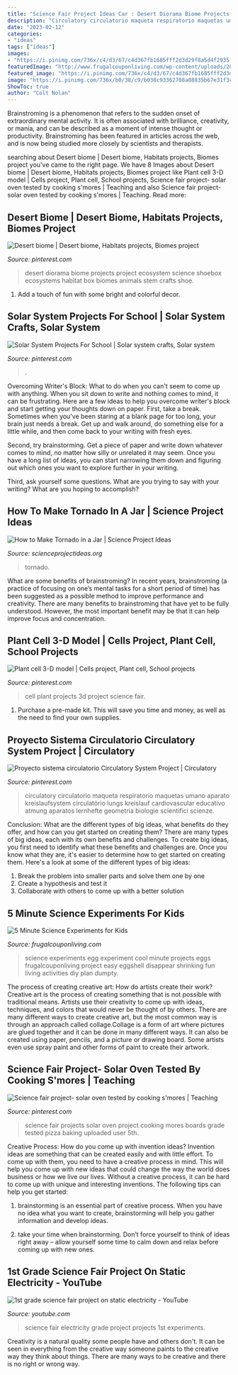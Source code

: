 ```yaml
---
title: "Science Fair Project Ideas Car : Desert Diorama Biome Projects Project Ecosystem Science Shoebox Ecosystems Habitat Box Biomes Animals Stem Crafts Shoe"
description: "Circulatory circulatorio maqueta respiratorio maquetas umano aparato kreislaufsystem circulatório lungs kreislauf cardiovascular educativo atmung aparatos lernhefte geometría biologie scientifici scienze"
date: "2023-02-12"
categories:
- "ideas"
tags: ["ideas"]
images:
- "https://i.pinimg.com/736x/c4/d3/67/c4d367fb1685fff2d3d29f8a5d4f2935--plant-cell-model.jpg"
featuredImage: "http://www.frugalcouponliving.com/wp-content/uploads/2017/04/How-to-make-an-eggshell-disappear-fun-science-experiment-for-kids-e1487269867260.jpg"
featured_image: "https://i.pinimg.com/736x/c4/d3/67/c4d367fb1685fff2d3d29f8a5d4f2935--plant-cell-model.jpg"
image: "https://i.pinimg.com/736x/b0/38/c9/b038c93362708a08835b67e31f3c26cf--science-projects-school-projects.jpg"
ShowToc: true
author: "Colt Nolan"
---
```



Brainstroming is a phenomenon that refers to the sudden onset of extraordinary mental activity. It is often associated with brilliance, creativity, or mania, and can be described as a moment of intense thought or productivity. Brainstroming has been featured in articles across the web, and is now being studied more closely by scientists and therapists.

	

		
searching about Desert biome | Desert biome, Habitats projects, Biomes project you've came to the right page. We have 8 Images about Desert biome | Desert biome, Habitats projects, Biomes project like Plant cell 3-D model | Cells project, Plant cell, School projects, Science fair project- solar oven tested by cooking s&#039;mores | Teaching and also Science fair project- solar oven tested by cooking s&#039;mores | Teaching. Read more:
		
    
## Desert Biome | Desert Biome, Habitats Projects, Biomes Project

<img loading=lazy src="https://i.pinimg.com/736x/e1/76/d5/e176d5b24d0cc91dc0a6d932ce741c93--desert-biome-biomes.jpg" onerror="this.onerror=null;this.src='https://tse3.mm.bing.net/th?id=OIP.794siJvxPGibO30dcVot9AHaNK&amp;pid=15.1';" alt="Desert biome | Desert biome, Habitats projects, Biomes project">

_Source: pinterest.com_

>desert diorama biome projects project ecosystem science shoebox ecosystems habitat box biomes animals stem crafts shoe. 

	

1. Add a touch of fun with some bright and colorful decor.

    
## Solar System Projects For School | Solar System Crafts, Solar System

<img loading=lazy src="https://i.pinimg.com/736x/7f/76/cf/7f76cf63b99d02d992e22c9be2c7dcd3.jpg" onerror="this.onerror=null;this.src='https://tse1.mm.bing.net/th?id=OIP.UqZO6BMN2qH6FNpx77KbLgHaFi&amp;pid=15.1';" alt="Solar System Projects For School | Solar system crafts, Solar system">

_Source: pinterest.com_

>. 

	

Overcoming Writer's Block: What to do when you can't seem to come up with anything.
When you sit down to write and nothing comes to mind, it can be frustrating. Here are a few ideas to help you overcome writer's block and start getting your thoughts down on paper.
First, take a break. Sometimes when you've been staring at a blank page for too long, your brain just needs a break. Get up and walk around, do something else for a little while, and then come back to your writing with fresh eyes.

Second, try brainstorming. Get a piece of paper and write down whatever comes to mind, no matter how silly or unrelated it may seem. Once you have a long list of ideas, you can start narrowing them down and figuring out which ones you want to explore further in your writing.

Third, ask yourself some questions. What are you trying to say with your writing? What are you hoping to accomplish?

    
## How To Make Tornado In A Jar | Science Project Ideas

<img loading=lazy src="https://www.scienceprojectideas.org/wp-content/uploads/2015/10/Tornado-in-a-Jar-Science-Experiment.jpg" onerror="this.onerror=null;this.src='https://tse3.mm.bing.net/th?id=OIP.CxSfG_lQ7DuwcfHDgqZ1egHaLH&amp;pid=15.1';" alt="How to Make Tornado in a Jar | Science Project Ideas">

_Source: scienceprojectideas.org_

>tornado. 

	

What are some benefits of brainstroming?
In recent years, brainstroming (a practice of focusing on one’s mental tasks for a short period of time) has been suggested as a possible method to improve performance and creativity. There are many benefits to brainstroming that have yet to be fully understood. However, the most important benefit may be that it can help improve focus and concentration.

    
## Plant Cell 3-D Model | Cells Project, Plant Cell, School Projects

<img loading=lazy src="https://i.pinimg.com/736x/c4/d3/67/c4d367fb1685fff2d3d29f8a5d4f2935--plant-cell-model.jpg" onerror="this.onerror=null;this.src='https://tse3.mm.bing.net/th?id=OIP.SQhU6PtDHVjok3cF_dfFxgHaJ3&amp;pid=15.1';" alt="Plant cell 3-D model | Cells project, Plant cell, School projects">

_Source: pinterest.com_

>cell plant projects 3d project science fair. 

	

1. Purchase a pre-made kit. This will save you time and money, as well as the need to find your own supplies.

    
## Proyecto Sistema Circulatorio Circulatory System Project | Circulatory

<img loading=lazy src="https://i.pinimg.com/736x/b0/38/c9/b038c93362708a08835b67e31f3c26cf--science-projects-school-projects.jpg" onerror="this.onerror=null;this.src='https://tse4.mm.bing.net/th?id=OIP.tJ-TA5qcH_Td85kv-RBB3AHaNK&amp;pid=15.1';" alt="Proyecto sistema circulatorio Circulatory System Project | Circulatory">

_Source: pinterest.com_

>circulatory circulatorio maqueta respiratorio maquetas umano aparato kreislaufsystem circulatório lungs kreislauf cardiovascular educativo atmung aparatos lernhefte geometría biologie scientifici scienze. 

	

Conclusion: What are the different types of big ideas, what benefits do they offer, and how can you get started on creating them?
There are many types of big ideas, each with its own benefits and challenges. To create big ideas, you first need to identify what these benefits and challenges are. Once you know what they are, it's easier to determine how to get started on creating them. Here's a look at some of the different types of big ideas:
1. Break the problem into smaller parts and solve them one by one
2. Create a hypothesis and test it
3. Collaborate with others to come up with a better solution

    
## 5 Minute Science Experiments For Kids

<img loading=lazy src="http://www.frugalcouponliving.com/wp-content/uploads/2017/04/How-to-make-an-eggshell-disappear-fun-science-experiment-for-kids-e1487269867260.jpg" onerror="this.onerror=null;this.src='https://tse1.mm.bing.net/th?id=OIP.qhRg_exkMkVTGmoF3IDhYwHaL5&amp;pid=15.1';" alt="5 Minute Science Experiments for Kids">

_Source: frugalcouponliving.com_

>science experiments egg experiment cool minute projects eggs frugalcouponliving project easy eggshell disappear shrinking fun living activities diy plan dumpty. 

	

The process of creating creative art: How do artists create their work?
Creative art is the process of creating something that is not possible with traditional means. Artists use their creativity to come up with ideas, techniques, and colors that would never be thought of by others. There are many different ways to create creative art, but the most common way is through an approach called collage.Collage is a form of art where pictures are glued together and it can be done in many different ways. It can also be created using paper, pencils, and a picture or drawing board. Some artists even use spray paint and other forms of paint to create their artwork.

    
## Science Fair Project- Solar Oven Tested By Cooking S&#039;mores | Teaching

<img loading=lazy src="https://s-media-cache-ak0.pinimg.com/736x/96/4a/bf/964abfd4228ece5be18b1ddd6cbef465.jpg" onerror="this.onerror=null;this.src='https://tse2.mm.bing.net/th?id=OIP.r0hIOZ2n_mbPdVpDqduA6AHaJ3&amp;pid=15.1';" alt="Science fair project- solar oven tested by cooking s&#039;mores | Teaching">

_Source: pinterest.com_

>science fair projects solar oven project cooking mores boards grade tested pizza baking uploaded user 5th. 

	

Creative Process: How do you come up with invention ideas?
Invention ideas are something that can be created easily and with little effort. To come up with them, you need to have a creative process in mind. This will help you come up with new ideas that could change the way the world does business or how we live our lives. Without a creative process, it can be hard to come up with unique and interesting inventions. The following tips can help you get started:
1. brainstorming is an essential part of creative process. When you have no idea what you want to create, brainstorming will help you gather information and develop ideas.

2. take your time when brainstorming. Don’t force yourself to think of ideas right away – allow yourself some time to calm down and relax before coming up with new ones.


    
## 1st Grade Science Fair Project On Static Electricity - YouTube

<img loading=lazy src="https://i.ytimg.com/vi/ju8L43GD2po/hqdefault.jpg" onerror="this.onerror=null;this.src='https://tse1.mm.bing.net/th?id=OIP.3U4ukxXYuPUHq0m9u66asQHaFj&amp;pid=15.1';" alt="1st grade science fair project on static electricity - YouTube">

_Source: youtube.com_

>science fair electricity grade project projects 1st experiments. 

	

Creativity is a natural quality some people have and others don't. It can be seen in everything from the creative way someone paints to the creative way they think about things. There are many ways to be creative and there is no right or wrong way.

